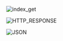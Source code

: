 ![index_get](https://user-images.githubusercontent.com/81146131/176106596-b3b151c4-f5da-4cd1-8142-12a33b51205e.PNG)


![HTTP_RESPONSE](https://user-images.githubusercontent.com/81146131/176106906-562d7fd4-b820-4691-a88d-85161da08da2.PNG)


![JSON](https://user-images.githubusercontent.com/81146131/176106917-230b98f7-9d2e-4080-af6f-dde099046700.PNG)

